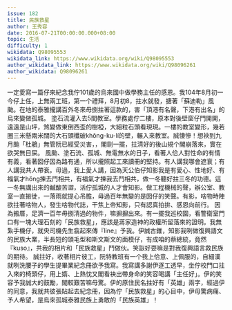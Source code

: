 ```yaml
---
issue: 182
title: 民族救星
author: 王秀容
date: 2016-07-21T00:00:00.000+08:00
topic: 生活
difficulty: 1
wikidata: Q98095553
wikidata_link: https://www.wikidata.org/wiki/Q98095553
author_wikidata_link: https://www.wikidata.org/wiki/Q98096261
author_wikidata: Q98096261
---
```

一定愛寫一篇仔來紀念我佇101歲的烏來國中做學務主任的感恩。我104年8月初一今仔上任，上無兩工班，第一个禮拜，8月初8，拄水就發，搪著「蘇迪勒」風颱。在地的泰雅攏講百外冬來毋捌拄著這款的，害「頂港有名聲，下港有出名」的烏來變做孤城。
塗石流灌入去5間教室。學務處佇二樓，原本對後壁窗仔門開開，遠遠是山坪，煞變做東倒西歪的樹椏，大細粒石頭看現現。一樓的教室變形，幾若圈三米懸兩米闊的大石頭櫼破khōng-ku-lí的壁，輾入來教室。誠悽慘！想袂到九月颱「杜鵑」無管阮已經受災害，，閣剾一擺，拄清好的後山規个閣崩落來，實在欲哭無目屎。
風颱、塗石流、孤城、無電無水的日子，看著人佮人對性命的有情有義，看著囡仔因為路有通，所以攏照起工來讀冊的堅持。有人講我哪會遮衰；有人講我共人帶衰。毋過，我上愛人講，因為天公伯仔知影我是有愛心、性地好、有福氣才hőng揀去鬥相共，有福氣才揀我去鬥相共，做一冬聽好拄三冬的功德。這一冬無講出來的鹹酸苦澀，活佇孤城的人才會知影。做工程機械的聲，辦公室、教室一直搬徙，一落雨就提心吊膽，毋過百年無變的是囡仔的笑聲。有影，啥物時陣欲拄著啥物人，發生啥物代誌，干焦上帝知影，只有認真拍拚、感恩向前行。
因為搬厝，足濟一百年毋捌清過的物件，嘛摒摒出來。有一擺我巡校園，看警衛室門口有一塊大理石刻的「民族救星」，應該是蔣家造神的政權所留落來的證明。我無紮手機仔，就央司機先生翕起來傳『line』予我。伊誠古錐，知影我咧做復興語文的民族大業，半長短的頭毛型和斯文斯文的面模仔，有成咱的蔡總統，竟然『kuso』，共我的相片和「民族救星」鬥做伙。笑詼好耍嘛是對我復興語言救民族的期待。
誠拄好，收著相片彼工，阮特教班有一个我上佮意、上佩服的，自細漢就咧洗腰子的學生提畢業紀念冊欲予我寫。我寫講多謝伊逐工透早，坐佇校門口拄入來的椅頭仔，用上媠、上熱忱又閣看袂出帶身命的笑容喝講「主任好」。伊的笑容予我誠大的鼓勵，閣較艱苦嘛毋驚。伊的原住民名拄好有「英雄」兩字，經過伊的同意，我就共彼張貼起去紀念冊，因為佇「民族救星」的心目中，伊毋驚病痛、予人希望，是烏來孤城泰雅民族上勇敢的「民族英雄」！
